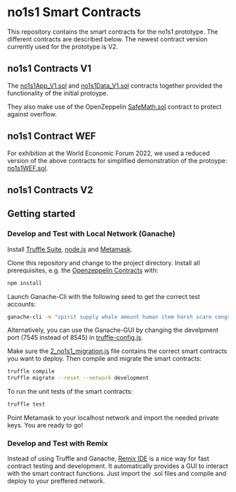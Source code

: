 # no1s1 Smart Contracts

This repository contains the smart contracts for the no1s1 prototype. The different contracts are described below. The newest contract version currently used for the prototype is V2.

<!-- Describe where live contracts are deployed. -->

## no1s1 Contracts V1

The [no1s1App_V1.sol](./contracts/no1s1App_V1.sol) and [no1s1Data_V1.sol](./contracts/no1s1Data_V1.sol) contracts together provided the functionality of the initial protoype. 

They also make use of the OpenZeppelin [SafeMath.sol](https://github.com/OpenZeppelin/openzeppelin-contracts/blob/master/contracts/utils/math/SafeMath.sol) contract to protect against overflow.

<!-- Describe functionality -->

## no1s1 Contract WEF

For exhibition at the World Economic Forum 2022, we used a reduced version of the above contracts for simplified demonstration of the protoype: [no1s1WEF.sol](.//contracts/no1s1WEF.sol).

<!-- Describe functionality -->

## no1s1 Contracts V2

<!-- Describe newest contracts -->

## Getting started

### Develop and Test with Local Network (Ganache)

Install [Truffle Suite](https://truffleframework.com/), [node.js](https://nodejs.org/en/) and [Metamask](https://metamask.io/).

Clone this repository and change to the project directory. Install all prerequisites, e.g. the [Openzeppelin Contracts](https://www.openzeppelin.com/contracts) with:

```sh
npm install
```

Launch Ganache-Cli with the following seed to get the correct test accounts:

```sh
ganache-cli -m "spirit supply whale amount human item harsh scare congress discover talent hamster"
```

Alternatively, you can use the Ganache-GUI by changing the develpment port (7545 instead of 8545) in [truffle-config.js](./truffle-config.js).

Make sure the [2_no1s1_migration.js](./migrations/2_no1s1_migration.js) file contains the correct smart contracts you want to deploy. Then compile and migrate the smart contracts:

```sh
truffle compile
truffle migrate --reset --network development
```

To run the unit tests of the smart contracts:

```sh
truffle test
```

Point Metamask to your localhost network and import the needed private keys. You are ready to go!

### Develop and Test with Remix

Instead of using Truffle and Ganache, [Remix IDE](https://remix.ethereum.org/) is a nice way for fast contract testing and development. It automatically provides a GUI to interact with the smart contract functions. Just import the .sol files and compile and deploy to your preffered network.
